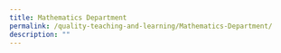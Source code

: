 ```yaml
---
title: Mathematics Department
permalink: /quality-teaching-and-learning/Mathematics-Department/
description: ""
---
```

